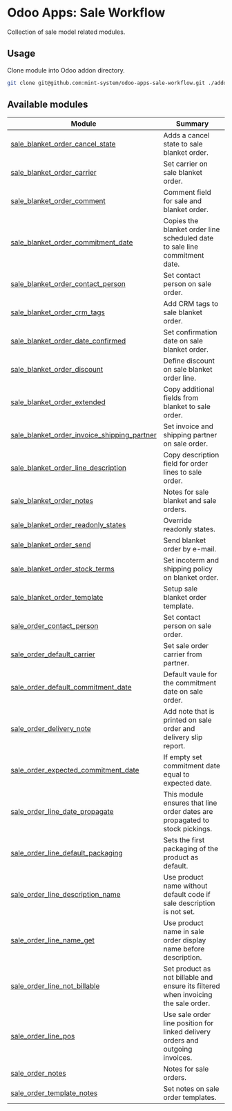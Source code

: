 # Odoo Apps: Sale Workflow

Collection of sale model related modules.

## Usage

Clone module into Odoo addon directory.

```bash
git clone git@github.com:mint-system/odoo-apps-sale-workflow.git ./addons/sale_workflow
```

## Available modules

| Module | Summary |
| --- | --- |
| [sale_blanket_order_cancel_state](sale_blanket_order_cancel_state) |         Adds a cancel state to sale blanket order. |
| [sale_blanket_order_carrier](sale_blanket_order_carrier) |         Set carrier on sale blanket order. |
| [sale_blanket_order_comment](sale_blanket_order_comment) |         Comment field for sale and blanket order. |
| [sale_blanket_order_commitment_date](sale_blanket_order_commitment_date) |         Copies the blanket order line scheduled date to sale line commitment date. |
| [sale_blanket_order_contact_person](sale_blanket_order_contact_person) |         Set contact person on sale order. |
| [sale_blanket_order_crm_tags](sale_blanket_order_crm_tags) |         Add CRM tags to sale blanket order. |
| [sale_blanket_order_date_confirmed](sale_blanket_order_date_confirmed) |         Set confirmation date on sale blanket order. |
| [sale_blanket_order_discount](sale_blanket_order_discount) |         Define discount on sale blanket order line. |
| [sale_blanket_order_extended](sale_blanket_order_extended) |         Copy additional fields from blanket to sale order. |
| [sale_blanket_order_invoice_shipping_partner](sale_blanket_order_invoice_shipping_partner) |         Set invoice and shipping partner on sale order. |
| [sale_blanket_order_line_description](sale_blanket_order_line_description) |         Copy description field for order lines to sale order. |
| [sale_blanket_order_notes](sale_blanket_order_notes) |         Notes for sale blanket and sale orders. |
| [sale_blanket_order_readonly_states](sale_blanket_order_readonly_states) |         Override readonly states. |
| [sale_blanket_order_send](sale_blanket_order_send) |         Send blanket order by e-mail. |
| [sale_blanket_order_stock_terms](sale_blanket_order_stock_terms) |         Set incoterm and shipping policy on blanket order. |
| [sale_blanket_order_template](sale_blanket_order_template) |         Setup sale blanket order template. |
| [sale_order_contact_person](sale_order_contact_person) |         Set contact person on sale order. |
| [sale_order_default_carrier](sale_order_default_carrier) |         Set sale order carrier from partner. |
| [sale_order_default_commitment_date](sale_order_default_commitment_date) |         Default vaule for the commitment date on sale order. |
| [sale_order_delivery_note](sale_order_delivery_note) |         Add note that is printed on sale order and delivery slip report. |
| [sale_order_expected_commitment_date](sale_order_expected_commitment_date) |         If empty set commitment date equal to expected date. |
| [sale_order_line_date_propagate](sale_order_line_date_propagate) |         This module ensures that line order dates are propagated to stock pickings. |
| [sale_order_line_default_packaging](sale_order_line_default_packaging) |         Sets the first packaging of the product as default. |
| [sale_order_line_description_name](sale_order_line_description_name) |         Use product name without default code if sale description is not set. |
| [sale_order_line_name_get](sale_order_line_name_get) |         Use product name in sale order display name before description. |
| [sale_order_line_not_billable](sale_order_line_not_billable) |         Set product as not billable and ensure its filtered when invoicing the sale order. |
| [sale_order_line_pos](sale_order_line_pos) |         Use sale order line position for linked delivery orders and outgoing invoices. |
| [sale_order_notes](sale_order_notes) |         Notes for sale orders. |
| [sale_order_template_notes](sale_order_template_notes) |         Set notes on sale order templates. |
